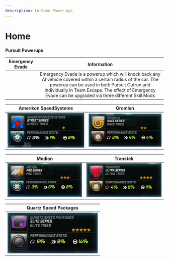 ```yaml
---
description: In-Game Power-ups
---
```


# Home

**Pursuit Powerups**

| Emergency Evade | **Information** |
| :---: | :---: |
|  | Emergency Evade is a powerup which will knock back any AI vehicle covered within a certain radius of the car. The powerup can be used in both Pursuit Outrun and individually in Team Escape. The effect of Emergency Evade can be upgraded via three different Skill Mods |

| Amerikon SpeedSystems | Gromlen |
| :---: | :---: |
| ![](../.gitbook/assets/Amerikon_Tires.png) | ![](../.gitbook/assets/Gromlen_Tires.png) |

| Medion | Transtek |
| :---: | :---: |
| ![](../.gitbook/assets/Medion_Tires.png) | ![](../.gitbook/assets/Transtek_Tires.png) |

| Quartz Speed Packages |
| :---: |
| ![](../.gitbook/assets/EliteBeigeTires.png) |

